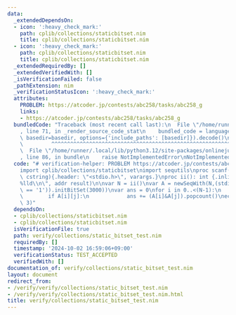 ```yaml
---
data:
  _extendedDependsOn:
  - icon: ':heavy_check_mark:'
    path: cplib/collections/staticbitset.nim
    title: cplib/collections/staticbitset.nim
  - icon: ':heavy_check_mark:'
    path: cplib/collections/staticbitset.nim
    title: cplib/collections/staticbitset.nim
  _extendedRequiredBy: []
  _extendedVerifiedWith: []
  _isVerificationFailed: false
  _pathExtension: nim
  _verificationStatusIcon: ':heavy_check_mark:'
  attributes:
    PROBLEM: https://atcoder.jp/contests/abc258/tasks/abc258_g
    links:
    - https://atcoder.jp/contests/abc258/tasks/abc258_g
  bundledCode: "Traceback (most recent call last):\n  File \"/home/runner/.local/lib/python3.12/site-packages/onlinejudge_verify/documentation/build.py\"\
    , line 71, in _render_source_code_stat\n    bundled_code = language.bundle(stat.path,\
    \ basedir=basedir, options={'include_paths': [basedir]}).decode()\n          \
    \         ^^^^^^^^^^^^^^^^^^^^^^^^^^^^^^^^^^^^^^^^^^^^^^^^^^^^^^^^^^^^^^^^^^^^^^^^^^^^^^^^^\n\
    \  File \"/home/runner/.local/lib/python3.12/site-packages/onlinejudge_verify/languages/nim.py\"\
    , line 86, in bundle\n    raise NotImplementedError\nNotImplementedError\n"
  code: "# verification-helper: PROBLEM https://atcoder.jp/contests/abc258/tasks/abc258_g\n\
    import cplib/collections/staticbitset\nimport sequtils\nproc scanf(formatstr:\
    \ cstring){.header: \"<stdio.h>\", varargs.}\nproc ii(): int {.inline.} = scanf(\"\
    %lld\\n\", addr result)\n\nvar N = ii()\nvar A = newSeqWith(N,(stdin.readline.mapit(it\
    \ == '1')).initBitSet(3000))\nvar ans = 0\nfor i in 0..<(N-1):\n    for j in (i+1)..<N:\n\
    \        if A[i][j]:\n            ans += (A[i]&A[j]).popcount()\necho (ans div\
    \ 3)"
  dependsOn:
  - cplib/collections/staticbitset.nim
  - cplib/collections/staticbitset.nim
  isVerificationFile: true
  path: verify/collections/static_bitset_test.nim
  requiredBy: []
  timestamp: '2024-10-02 16:59:06+09:00'
  verificationStatus: TEST_ACCEPTED
  verifiedWith: []
documentation_of: verify/collections/static_bitset_test.nim
layout: document
redirect_from:
- /verify/verify/collections/static_bitset_test.nim
- /verify/verify/collections/static_bitset_test.nim.html
title: verify/collections/static_bitset_test.nim
---
```

